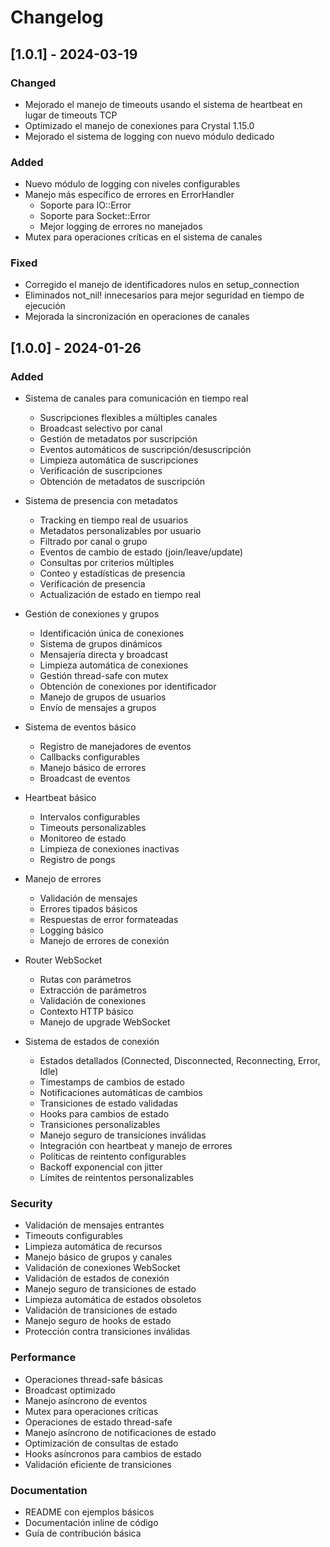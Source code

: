 # Changelog

## [1.0.1] - 2024-03-19

### Changed
- Mejorado el manejo de timeouts usando el sistema de heartbeat en lugar de timeouts TCP
- Optimizado el manejo de conexiones para Crystal 1.15.0
- Mejorado el sistema de logging con nuevo módulo dedicado

### Added
- Nuevo módulo de logging con niveles configurables
- Manejo más específico de errores en ErrorHandler
  - Soporte para IO::Error
  - Soporte para Socket::Error
  - Mejor logging de errores no manejados
- Mutex para operaciones críticas en el sistema de canales

### Fixed
- Corregido el manejo de identificadores nulos en setup_connection
- Eliminados not_nil! innecesarios para mejor seguridad en tiempo de ejecución
- Mejorada la sincronización en operaciones de canales

## [1.0.0] - 2024-01-26

### Added
- Sistema de canales para comunicación en tiempo real
  - Suscripciones flexibles a múltiples canales
  - Broadcast selectivo por canal
  - Gestión de metadatos por suscripción
  - Eventos automáticos de suscripción/desuscripción
  - Limpieza automática de suscripciones
  - Verificación de suscripciones
  - Obtención de metadatos de suscripción

- Sistema de presencia con metadatos
  - Tracking en tiempo real de usuarios
  - Metadatos personalizables por usuario
  - Filtrado por canal o grupo
  - Eventos de cambio de estado (join/leave/update)
  - Consultas por criterios múltiples
  - Conteo y estadísticas de presencia
  - Verificación de presencia
  - Actualización de estado en tiempo real

- Gestión de conexiones y grupos
  - Identificación única de conexiones
  - Sistema de grupos dinámicos
  - Mensajería directa y broadcast
  - Limpieza automática de conexiones
  - Gestión thread-safe con mutex
  - Obtención de conexiones por identificador
  - Manejo de grupos de usuarios
  - Envío de mensajes a grupos

- Sistema de eventos básico
  - Registro de manejadores de eventos
  - Callbacks configurables
  - Manejo básico de errores
  - Broadcast de eventos

- Heartbeat básico
  - Intervalos configurables
  - Timeouts personalizables
  - Monitoreo de estado
  - Limpieza de conexiones inactivas
  - Registro de pongs

- Manejo de errores
  - Validación de mensajes
  - Errores tipados básicos
  - Respuestas de error formateadas
  - Logging básico
  - Manejo de errores de conexión

- Router WebSocket
  - Rutas con parámetros
  - Extracción de parámetros
  - Validación de conexiones
  - Contexto HTTP básico
  - Manejo de upgrade WebSocket

- Sistema de estados de conexión
  - Estados detallados (Connected, Disconnected, Reconnecting, Error, Idle)
  - Timestamps de cambios de estado
  - Notificaciones automáticas de cambios
  - Transiciones de estado validadas
  - Hooks para cambios de estado
  - Transiciones personalizables
  - Manejo seguro de transiciones inválidas
  - Integración con heartbeat y manejo de errores
  - Políticas de reintento configurables
  - Backoff exponencial con jitter
  - Límites de reintentos personalizables

### Security
- Validación de mensajes entrantes
- Timeouts configurables
- Limpieza automática de recursos
- Manejo básico de grupos y canales
- Validación de conexiones WebSocket
- Validación de estados de conexión
- Manejo seguro de transiciones de estado
- Limpieza automática de estados obsoletos
- Validación de transiciones de estado
- Manejo seguro de hooks de estado
- Protección contra transiciones inválidas

### Performance
- Operaciones thread-safe básicas
- Broadcast optimizado
- Manejo asíncrono de eventos
- Mutex para operaciones críticas
- Operaciones de estado thread-safe
- Manejo asíncrono de notificaciones de estado
- Optimización de consultas de estado
- Hooks asíncronos para cambios de estado
- Validación eficiente de transiciones

### Documentation
- README con ejemplos básicos
- Documentación inline de código
- Guía de contribución básica 